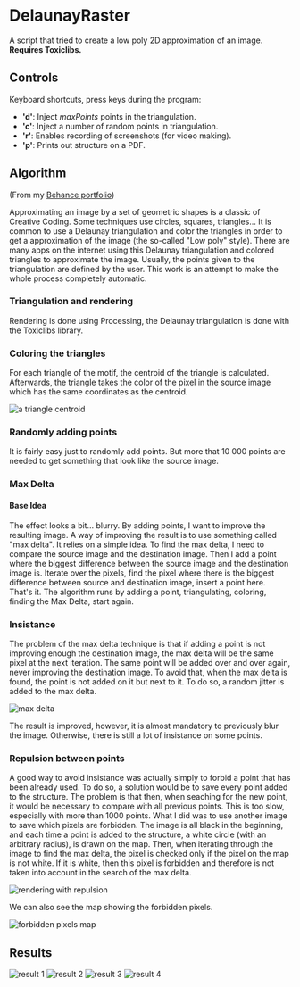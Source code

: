 DelaunayRaster
==============

A script that tried to create a low poly 2D approximation of an image.
**Requires Toxiclibs.**

Controls
--------
Keyboard shortcuts, press keys during the program:

* **'d'**: Inject *maxPoints* points in the triangulation.
* **'c'**: Inject a number of random points in triangulation.
* **'r'**: Enables recording of screenshots (for video making).
* **'p'**: Prints out structure on a PDF.

Algorithm
---------
(From my [Behance portfolio](https://www.behance.net/gallery/14180619/Automatic-Triangulation))

Approximating an image by a set of geometric shapes is a classic of Creative Coding. Some techniques use circles, squares, triangles... It is common to use a Delaunay triangulation and color the triangles in order to get a approximation of the image (the so-called "Low poly" style). There are many apps on the internet using this Delaunay triangulation and colored triangles to approximate the image. Usually, the points given to the triangulation are defined by the user. This work is an attempt to make the whole process completely automatic.

### Triangulation and rendering

Rendering is done using Processing, the Delaunay triangulation is done with the Toxiclibs library.

### Coloring the triangles

For each triangle of the motif, the centroid of the triangle is calculated. Afterwards, the triangle takes the color of the pixel in the source image which has the same coordinates as the centroid.

![a triangle centroid](images/Triangle.Centroid.svg.png)

### Randomly adding points

It is fairly easy just to randomly add points. But more that 10 000 points are needed to get something that look like the source image.

### Max Delta

#### Base Idea

The effect looks a bit... blurry. By adding points, I want to improve the resulting image. A way of improving the result is to use something called "max delta". It relies on a simple idea. To find the max delta, I need to compare the source image and the destination image.  Then I add a point where the biggest difference between the source image and the destination image is. Iterate over the pixels, find the pixel where there is the biggest difference between source and destination image, insert a point here. That's it.
The algorithm runs by adding a point, triangulating, coloring, finding the Max Delta, start again.

### Insistance
The problem of the max delta technique is that if adding a point is not improving enough the destination image, the max delta will be the same pixel at the next iteration. The same point will be added over and over again, never improving the destination image.
To avoid that, when the max delta is found, the point is not added on it but next to it. To do so, a random jitter is added to the max delta.

![max delta](images/maxdelta.png)

The result is improved, however, it is almost mandatory to previously blur the image. Otherwise, there is still a lot of insistance on some points.

### Repulsion between points

A good way to avoid insistance was actually simply to forbid a point that has been already used. To do so, a solution would be to save every point added to the structure. The problem is that then, when seaching for the new point, it would be necessary to compare with all previous points. This is too slow, especially with more than 1000 points.
What I did was to use another image to save which pixels are forbidden. The image is all black in the beginning, and each time a point is added to the structure, a white circle (with an arbitrary radius), is drawn on the map. Then, when iterating through the image to find the max delta, the pixel is checked only if the pixel on the map is not white. If it is white, then this pixel is forbidden and therefore is not taken into account in the search of the max delta.

![rendering with repulsion](images/repulsion.png)

We can also see the map showing the forbidden pixels.

![forbidden pixels map](images/repulsion_map.png)

Results
-------

![result 1](images/result1.png)
![result 2](images/result2.png)
![result 3](images/result3.jpg)
![result 4](images/result4.jpg)
